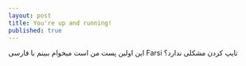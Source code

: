 ```yaml
---
layout: post
title: You're up and running!
published: true
---
```

این اولین پست من است میخوام ببینم با فارسی Farsi تایپ کردن مشکلی ندارد؟